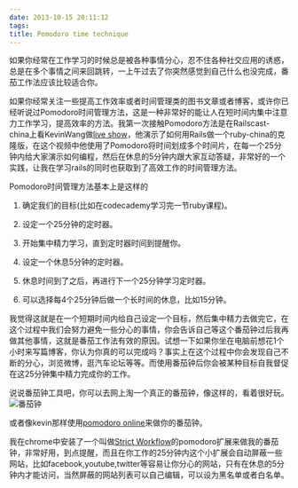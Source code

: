 ```yaml
---
date: 2013-10-15 20:11:12
tags: 
title: Pomodoro time technique
---
```


如果你经常在工作学习的时候总是被各种事情分心，忍不住各种社交应用的诱惑，总是在多个事情之间来回跳转，一上午过去了你突然感觉到自己什么也没完成，番茄工作法应该比较适合你。

如果你经常关注一些提高工作效率或者时间管理类的图书文章或者博客，或许你已经听说过Pomodoro时间管理方法，这是一种非常好的能让人在短时间内集中注意力工作学习，提高效率的方法。我第一次接触Pomodoro方法是在Railscast-china上看KevinWang做[live show](http://railscasts-china.com/episodes/kevin-open-class)，他演示了如何用Rails做一个ruby-china的克隆版，在这个视频中他使用了Pomodoro将时间划成多个时间片，在每一个25分钟内给大家演示如何编程，然后在休息的5分钟内跟大家互动答疑，非常好的一个实践，让我在学习rails的同时也获取到了高效工作的时间管理方法。
  
Pomodoro时间管理方法基本上是这样的  

1. 确定我们的目标(比如在codecademy学习完一节ruby课程)。  

2. 设定一个25分钟的定时器。  

3. 开始集中精力学习，直到定时器时间到提醒你。  

4. 设定一个休息5分钟的定时器。  

5. 休息时间到了之后，再进行下一个25分钟学习定时器。  

6. 可以选择每4个25分钟后做一个长时间的休息，比如15分钟。  

我觉得这就是在一个短期时间内给自己设定一个目标，然后集中精力去做完它，在这个过程中我们会努力避免一些分心的事情，你会告诉自己等这个番茄钟过后我再做其他事情，这就是番茄工作法有效的原因。试想一下如果你坐在电脑前想花1个小时来写篇博客，你认为你真的可以完成吗？事实上在这个过程中你会发现自己不断的分心，浏览微博，逛汽车论坛等等。而使用番茄钟后你会被某种目标自我督促在这25分钟集中精力完成你的工作。

说说番茄钟工具吧，你可以去网上淘一个真正的番茄钟，像这样的，看着很好玩。
![番茄钟](/images/25.jpeg)

或者像kevin那样使用[pomodoro online](http://tomatoi.st/)来做你的番茄钟。

我在chrome中安装了一个叫做[Strict Workflow](https://chrome.google.com/webstore/detail/strict-workflow/cgmnfnmlficgeijcalkgnnkigkefkbhd?utm_source=plus)的pomodoro扩展来做我的番茄钟，非常好用，到点提醒，而且在你工作的25分钟内这个小扩展会自动屏蔽一些网站，比如facebook,youtube,twitter等容易让你分心的网站，只有在休息的5分钟内才能访问，当然屏蔽的网站列表可以自己编辑，可以设为黑名单或者白名单。